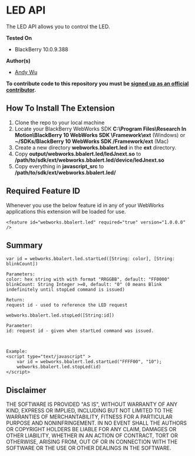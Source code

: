 # LED API

The LED API allows you to control the LED.

**Tested On**

* BlackBerry 10.0.9.388

**Author(s)** 

* [Andy Wu](https://github.com/andywu89)            

**To contribute code to this repository you must be [signed up as an official contributor](http://blackberry.github.com/howToContribute.html).**

## How To Install The Extension

1. Clone the repo to your local machine
2. Locate your BlackBerry WebWorks SDK **C:\Program Files\Research In Motion\BlackBerry 10 WebWorks SDK <version>\Framework\ext** (Windows) or **~/SDKs/BlackBerry 10 WebWorks SDK <version>/Framework/ext** (Mac)
3. Create a new directory **webworks.bbalert.led** in the **ext** directory.
4. Copy **output/webworks.bbalert.led/ledJnext.so** to **/path/to/sdk/ext/webworks.bbalert.led/device/ledJnext.so**
5. Copy everything in **javascript_src** to **/path/to/sdk/ext/webworks.bbalert.led/**

## Required Feature ID
Whenever you use the below feature id in any of your WebWorks applications this extension will be loaded for use.

    <feature id="webworks.bbalert.led" required="true" version="1.0.0.0" />

## Summary
	var id = webworks.bbalert.led.startLed([String: color], [String: blinkCount])
	
	Parameters: 
	color: hex string with with format "RRGGBB", default: "FF0000"
	blinkCount: String Integer >=0, default: "0" (0 means Blink indefinitely until stopLed command is issued)
	
	Return:
	request id - used to reference the LED request
	
	webworks.bbalert.led.stopLed([String:id])
	
	Parameter:
	id: request id - given when startLed command was issued.
	

	
	Example:
	<script type="text/javascript" >
		var id = webworks.bbalert.led.startLed("FFFF00", "10");
		webworks.bbalert.led.stopLed(id)
	</script>

## Disclaimer

THE SOFTWARE IS PROVIDED "AS IS", WITHOUT WARRANTY OF ANY KIND, EXPRESS OR IMPLIED, INCLUDING BUT NOT LIMITED TO THE WARRANTIES OF MERCHANTABILITY, FITNESS FOR A PARTICULAR PURPOSE AND NONINFRINGEMENT. IN NO EVENT SHALL THE AUTHORS OR COPYRIGHT HOLDERS BE LIABLE FOR ANY CLAIM, DAMAGES OR OTHER LIABILITY, WHETHER IN AN ACTION OF CONTRACT, TORT OR OTHERWISE, ARISING FROM, OUT OF OR IN CONNECTION WITH THE SOFTWARE OR THE USE OR OTHER DEALINGS IN THE SOFTWARE.